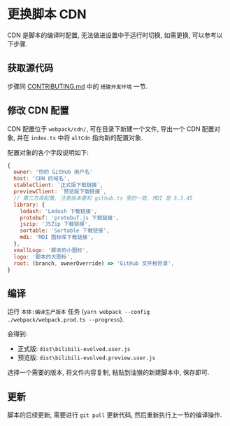 # 更换脚本 CDN

CDN 是脚本的编译时配置, 无法做进设置中于运行时切换, 如需更换, 可以参考以下步骤.

## 获取源代码

步骤同 [CONTRIBUTING.md](../CONTRIBUTING.md#搭建开发环境) 中的 `搭建开发环境` 一节.

## 修改 CDN 配置

CDN 配置位于 `webpack/cdn/`, 可在目录下新建一个文件, 导出一个 CDN 配置对象, 并在 `index.ts` 中将 `altCdn` 指向新的配置对象.

配置对象的各个字段说明如下:
```js
{
  owner: '你的 GitHub 用户名'
  host: 'CDN 的域名',
  stableClient: `正式版下载链接`,
  previewClient: `预览版下载链接`,
  // 第三方库配置, 注意版本要和 github.ts 里的一致, MDI 是 5.3.45
  library: {
    lodash: 'Lodash 下载链接',
    protobuf: 'protobuf.js 下载链接',
    jszip: 'JSZip 下载链接',
    sortable: 'Sortable 下载链接',
    mdi: 'MDI 图标库下载链接',
  },
  smallLogo: '脚本的小图标',
  logo: '脚本的大图标',
  root: (branch, ownerOverride) => 'GitHub 文件根目录',
}
```

## 编译

运行 `本体:编译生产版本` 任务 (`yarn webpack --config ./webpack/webpack.prod.ts --progress`).

会得到:
- 正式版: `dist\bilibili-evolved.user.js`
- 预览版: `dist\bilibili-evolved.preview.user.js`

选择一个需要的版本, 将文件内容复制, 粘贴到油猴的新建脚本中, 保存即可.

## 更新

脚本的后续更新, 需要进行 `git pull` 更新代码, 然后重新执行上一节的编译操作.
